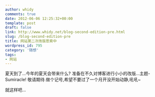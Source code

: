 ```yaml
---
author: whidy
comments: true
date: 2012-06-06 12:25:32+00:00
template: post
draft: false
link: http://www.whidy.net/blog-second-edition-pre.html
slug: /blog-second-edition-pre
title: 网站第二次改版思索中
wordpress_id: 795
category: '随想'
tags:
- 网站
---
```


夏天到了...今年的夏天会带来什么?
准备在不久对博客进行小小的改版...主题-Sumiracle!
敬请期待.做个记号,希望不要过了一个月开没开始动静,吼吼~

就这样吧...
